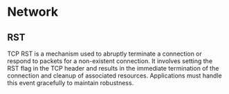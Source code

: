 # Network

## RST
TCP RST is a mechanism used to abruptly terminate a connection or respond to packets for a non-existent connection. It involves setting the RST flag in the TCP header and results in the immediate termination of the connection and cleanup of associated resources. Applications must handle this event gracefully to maintain robustness.
